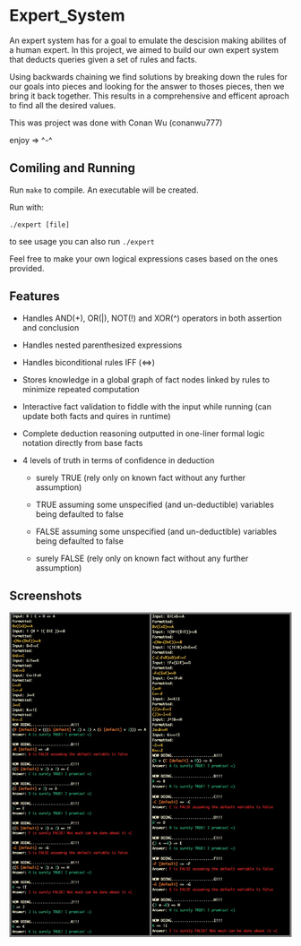 # Expert_System

An expert system has for a goal to emulate the descision making abilites of a human expert. In this project, we aimed to build
our own expert system that deducts queries given a set of rules and facts.

Using backwards chaining we find solutions by breaking down the rules for our goals into pieces and looking for the answer to thoses pieces,
then we bring it back together. This results in a comprehensive and efficent aproach to find all the desired values.

This was project was done with Conan Wu (conanwu777)

enjoy => ^-^

## Comiling and Running

Run `make` to compile. An executable will be created.

Run with:
```
./expert [file]
```

to see usage you can also run `./expert`

Feel free to make your own logical expressions cases based on the ones provided.

## Features

* Handles AND(+), OR(|), NOT(!) and XOR(^) operators in both assertion and conclusion

* Handles nested parenthesized expressions

* Handles biconditional rules IFF (<=>)

* Stores knowledge in a global graph of fact nodes linked by rules to minimize repeated computation

* Interactive fact validation to fiddle with the input while running (can update both facts and quires in runtime)

* Complete deduction reasoning outputted in one-liner formal logic notation directly from base facts

* 4 levels of truth in terms of confidence in deduction

  - surely TRUE (rely only on known fact without any further assumption)
  
  - TRUE assuming some unspecified (and un-deductible) variables being defaulted to false
  
  - FALSE assuming some unspecified (and un-deductible) variables being defaulted to false
  
  - surely FALSE (rely only on known fact without any further assumption)

## Screenshots

![alt text](/1.jpg)
